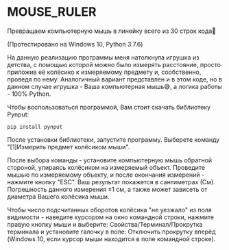 # MOUSE_RULER
Превращаем компьютерную мышь в линейку всего из 30 строк кода🙂

(Протестировано на Windows 10, Python 3.7.6)

На данную реализацию программы меня натолкнула игрушка из детства, с помощью которой можно было измерять расстояние, просто приложив её колёсико к измеряемому предмету и, сообственно, проведя по нему. Аналогичный вариант представлен и в этом коде, но в данном случае игрушка - Ваша компьютерная мышь😅, а логика работы - 100% Python.

Чтобы воспользоваться программой, Вам стоит скачать библиотеку Pynput:

`pip install pynput`
  
После установки библиотеки, запустите программу.
Выберете команду "[1]Измерить предмет колёсиком мыши".

После выбора команды - установите компьютерную мышь обратной стороной, упираясь колёсиком на измеряемый объект. Проведите мышью по измеряемому объекту, и после окончания измерений - нажмите кнопку "ESC". Ваш результат покажется в сантиметрах (См). Погрешность данного измерения ±1 см, а также может зависеть от диаметра Вашего колёсика мыши. 

Чтобы число подсчитанных оборотов колёсика "не уезжало" из поля видимости - наведите курсором на окно командной строки, нажмите правую кнопку мыши и выберите: Свойства/Терминал/Прокрутка терминала и установите галочку в поле: Отключить прокрутку вперёд (Windows 10, если курсор мыши находится в поле командной строке).
